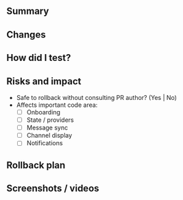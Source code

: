 ## Summary

<!-- Briefly describe what this pull request does in 1-3 sentences. -->

## Changes

<!-- Outline specific changes made in this PR. -->

## How did I test?

<!-- Describe your testing process. -->

## Risks and impact

- Safe to rollback without consulting PR author? (Yes | No)
- Affects important code area:
  - [ ] Onboarding
  - [ ] State / providers
  - [ ] Message sync
  - [ ] Channel display
  - [ ] Notifications

## Rollback plan

<!-- Describe the steps to revert these changes if needed. -->

## Screenshots / videos

<!-- Attach any relevant media. -->
